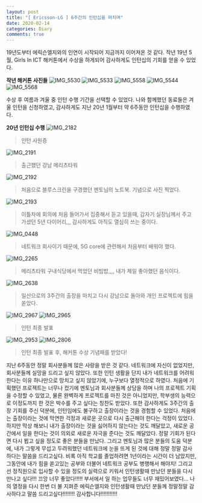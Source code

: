 ```yaml
---
layout: post
title: "[ Ericsson-LG ] 6주간의 인턴십을 마치며"
date: 2020-02-14
categories: Diary
comments: true
---
```


19년도부터 에릭슨엘지와의 인연이 시작되어 지금까지 이어져온 것 같다.
작년 19년 5월, Girls In ICT 해커톤에서 수상을 하게되어 감사하게도 인턴십의 기회를 얻을 수 있었다.


**작년 해커톤 사진들**
![IMG_5530](https://user-images.githubusercontent.com/56791347/74923839-d4884180-5414-11ea-9351-8f4ad329fccf.jpeg)
![IMG_5533](https://user-images.githubusercontent.com/56791347/74923872-dce07c80-5414-11ea-991e-70099ccf7679.jpeg)
![IMG_5558](https://user-images.githubusercontent.com/56791347/74923889-e2d65d80-5414-11ea-9887-407fd1df7ea8.png)
![IMG_5544](https://user-images.githubusercontent.com/56791347/74923915-ec5fc580-5414-11ea-86c0-ad9dcd7b095f.jpeg)
![IMG_5568](https://user-images.githubusercontent.com/56791347/74923938-f5e92d80-5414-11ea-852c-c4110a2b7365.jpeg)

수상 후 여름과 겨울 중 인턴 수행 기간을 선택할 수 있었다. 나와 함께했던 동료들은 겨울 인턴을 신청하였고, 감사하게도 지난 20년 1월부터 약 6주동안 인턴십을 수행하였다.


**20년 인턴십 수행**
![IMG_2182](https://user-images.githubusercontent.com/56791347/74924453-def70b00-5415-11ea-840b-f32be1b7ee56.jpeg)
> 인턴 사원증

![IMG_2191](https://user-images.githubusercontent.com/56791347/74924471-e5858280-5415-11ea-8786-c3e6c9df4c51.jpeg)
> 출근했던 강남 메리츠타워

![IMG_2192](https://user-images.githubusercontent.com/56791347/74924476-e9b1a000-5415-11ea-87ff-35f2ac3228d3.jpeg)
> 처음으로 블루스크린을 구경했던 멘토님의 노트북. 기념으로 사진 찍었다. 

![IMG_2193](https://user-images.githubusercontent.com/56791347/74924484-ec13fa00-5415-11ea-8f59-5242f6a9f81d.jpeg)
> 이틀차에 회의에 처음 들어가서 집중해서 듣고 있을때, 갑자기 실장님께서 주고 가셨던 5년 다이어리,,, 감사하게도 아직도 열심히 쓰는 중이다.

![IMG_0448](https://user-images.githubusercontent.com/56791347/74924497-f1714480-5415-11ea-85b2-712077e9e4a5.png)
> 네트워크 회사이기 때문에, 5G core에 관련해서 처음부터 배워야 했다.

![IMG_2265](https://user-images.githubusercontent.com/56791347/74924560-1665b780-5416-11ea-8756-e245c8517b7e.jpeg)
> 메리츠타워 구내식당에서 먹었던 비빔밥,,,, 내가 제일 좋아했던 음식이다.

![IMG_2638](https://user-images.githubusercontent.com/56791347/74925133-06020c80-5417-11ea-9ee7-979d170f2d2c.jpeg)
> 일산으로의 3주간의 출장을 마치고 다시 강남으로 돌아와 개인 프로젝트에 힘을 쏟았다.

![IMG_2967](https://user-images.githubusercontent.com/56791347/74925403-7c067380-5417-11ea-99be-89e97561382a.jpeg)
![IMG_2965](https://user-images.githubusercontent.com/56791347/74925420-83c61800-5417-11ea-816b-72a7f5e831b3.jpeg)
> 인턴 최종 발표

![IMG_2953](https://user-images.githubusercontent.com/56791347/74925252-377ad800-5417-11ea-985b-0cdd6cbc2b08.jpeg)
![IMG_2806](https://user-images.githubusercontent.com/56791347/74925459-96d8e800-5417-11ea-8693-6819b5529cc4.jpeg)
> 인턴 최종 발표 후, 해커톤 수상 기념패를 받았다!

지난 6주동안 정말 회사분들께 많은 사랑을 받은 것 같다. 네트워크에 자신이 없었지만, 회사분들께 실망을 드리고 싶지 않았다. 또한 인턴 생활을 단지 내가 네트워크를 어려워한다는 이유 하나만으로 망치고 싶지 않았기에, 누구보다 열정적으로 하였다.
처음에 기획했던 프로젝트는 너무나 컸기에 멘토님과 회사분들께 상담을 하며 나의 프로젝트 기획을 수정할 수 있었고, 물론 완벽하게 프로젝트를 마친 것은 아니었지만, 학부생의 능력으로 이정도까지 한 것은 박수를 주고 싶다는 칭찬도 받았다.
또한 감사하게도 3주간의 출장 기회를 주신 덕분에, 인턴임에도 불구하고 출장이라는 것을 경험할 수 있었다. 처음에는 출장이라는 것에 막연한 걱정과 새로운 곳으로 다시 출근해야 한다는 걱정이 있었다. 하지만 막상 해보니 내가 출장이라는 것을 싫어하지 않는다는 것도 깨달았고, 새로운 공간에서 일을 한다는 것이 의외로 새로운 자극을 준다는 것도 깨달았다.
정말 기회가 된다면 다시 뵙고 싶을 정도로 좋은 분들을 만났다. 그리고 멘토님과 많은 분들의 도움 덕분에, 내가 그렇게 무섭고 두려워했던 네트워크에 눈을 뜨게 된 것에 대해 정말 정말 감사하다는 말씀을 드리고싶다.
비록 아직 학교를 졸업하려면 1년이라는 시간이 더 남았지만, 그동안에 내가 힘을 쏟고있는 공부와 더불어 네트워크 공부도 병행해서 해야지!
그리고선 정직원으로 입사할 수 있을 정도의 실력으로 키워서 인턴생활때 만났던 분들을 다시 만나고 싶다!!!
끄앙 너무 좋았다!!!!! 부서에서 일 하는 업무들도 너무 재밌어보였다... 나의 열정을 다시 한번 더 불 지펴준 에릭슨엘지와 인턴생활때 만났던 분들께 정말정말 감사하다고 말씀 드리고싶다!!!!!!!!
감사합니다!!!!!!!!!!!
